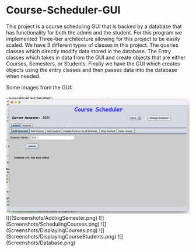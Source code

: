 # Course-Scheduler-GUI
This project is a course scheduling GUI that is backed by a database that has functionality for both the admin and the student. For this program we implemented Three-tier architecture allowing for this project to be easily scaled. We have 3 different types of classes in this project. The queries classes which directly modify data stored in the database. The Entry classes which takes in data from the GUI and create objects that are either Courses, Semesters, or Students. Finally we have the GUI which creates objects using the entry classes and then passes data into the database when needed.

Some images from the GUI:



<img src = "Screenshots/AddingSemester.png" width = 700>
![](Screenshots/AddingSemester.png)
![](Screenshots/SchedulingCourses.png)
![](Screenshots/DisplayingCourses.png)
![](Screenshots/DisplayingCourseStudents.png)
![](Screenshots/Database.png)
